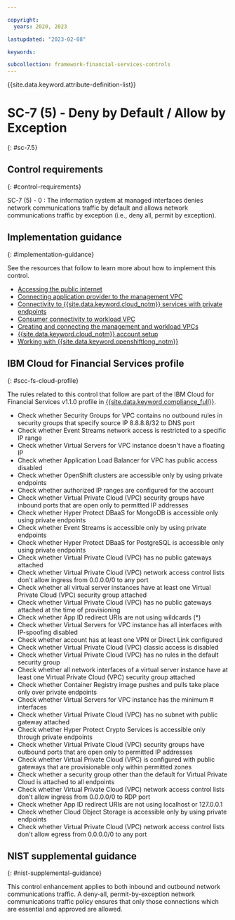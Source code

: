 ```yaml
---

copyright:
  years: 2020, 2023

lastupdated: "2023-02-08"

keywords:

subcollection: framework-financial-services-controls
---
```


{{site.data.keyword.attribute-definition-list}}

               
# SC-7 (5) - Deny by Default / Allow by Exception
{: #sc-7.5}

## Control requirements
{: #control-requirements}

SC-7 (5) - 0
    : The information system at managed interfaces denies network communications traffic by default and allows network communications traffic by exception (i.e., deny all, permit by exception).

## Implementation guidance
{: #implementation-guidance}

See the resources that follow to learn more about how to implement this control.

- [Accessing the public internet](/docs/framework-financial-services?topic=framework-financial-services-vpc-architecture-connectivity-to-internet)
- [Connecting application provider to the management VPC](/docs/framework-financial-services?topic=framework-financial-services-vpc-architecture-connectivity-management)
- [Connectivity to {{site.data.keyword.cloud_notm}} services with private endpoints](/docs/framework-financial-services?topic=framework-financial-services-vpc-architecture-connectivity-to-ibm-services)
- [Consumer connectivity to workload VPC](/docs/framework-financial-services?topic=framework-financial-services-vpc-architecture-connectivity-workload)
- [Creating and connecting the management and workload VPCs](/docs/framework-financial-services?topic=framework-financial-services-vpc-architecture-connectivity-create-vpcs)
- [{{site.data.keyword.cloud_notm}} account setup](/docs/framework-financial-services?topic=framework-financial-services-shared-account-setup)
- [Working with {{site.data.keyword.openshiftlong_notm}}](/docs/framework-financial-services?topic=framework-financial-services-shared-containers-openshift)

## IBM Cloud for Financial Services profile
{: #scc-fs-cloud-profile}

The rules related to this control that follow are part of the IBM Cloud for Financial Services v1.1.0 profile in [{{site.data.keyword.compliance_full}}](/docs/security-compliance?topic=security-compliance-getting-started).

- Check whether Security Groups for VPC contains no outbound rules in security groups that specify source IP 8.8.8.8/32 to DNS port 
- Check whether Event Streams network access is restricted to a specific IP range 
- Check whether Virtual Servers for VPC instance doesn't have a floating IP 
- Check whether Application Load Balancer for VPC has public access disabled 
- Check whether OpenShift clusters are accessible only by using private endpoints 
- Check whether authorized IP ranges are configured for the account 
- Check whether Virtual Private Cloud (VPC) security groups have inbound ports that are open only to permitted IP addresses 
- Check whether Hyper Protect DBaaS for MongoDB is accessible only using private endpoints 
- Check whether Event Streams is accessible only by using private endpoints 
- Check whether Hyper Protect DBaaS for PostgreSQL is accessible only using private endpoints 
- Check whether Virtual Private Cloud (VPC) has no public gateways attached 
- Check whether Virtual Private Cloud (VPC) network access control lists don't allow ingress from 0.0.0.0/0 to any port 
- Check whether all virtual server instances have at least one Virtual Private Cloud (VPC) security group attached 
- Check whether Virtual Private Cloud (VPC) has no public gateways attached at the time of provisioning 
- Check whether App ID redirect URIs are not using wildcards (*) 
- Check whether Virtual Servers for VPC instance has all interfaces with IP-spoofing disabled 
- Check whether account has at least one VPN or Direct Link configured 
- Check whether Virtual Private Cloud (VPC) classic access is disabled 
- Check whether Virtual Private Cloud (VPC) has no rules in the default security group 
- Check whether all network interfaces of a virtual server instance have at least one Virtual Private Cloud (VPC) security group attached 
- Check whether Container Registry image pushes and pulls take place only over private endpoints 
- Check whether Virtual Servers for VPC instance has the minimum # interfaces 
- Check whether Virtual Private Cloud (VPC) has no subnet with public gateway attached 
- Check whether Hyper Protect Crypto Services is accessible only through private endpoints 
- Check whether Virtual Private Cloud (VPC) security groups have outbound ports that are open only to permitted IP addresses 
- Check whether Virtual Private Cloud (VPC) is configured with public gateways that are provisionable only within permitted zones 
- Check whether a security group other than the default for Virtual Private Cloud is attached to all endpoints 
- Check whether Virtual Private Cloud (VPC) network access control lists don't allow ingress from 0.0.0.0/0 to RDP port 
- Check whether App ID redirect URIs are not using localhost or 127.0.0.1 
- Check whether Cloud Object Storage is accessible only by using private endpoints 
- Check whether Virtual Private Cloud (VPC) network access control lists don't allow egress from 0.0.0.0/0 to any port

## NIST supplemental guidance
{: #nist-supplemental-guidance}

This control enhancement applies to both inbound and outbound network communications traffic. A deny-all, permit-by-exception network communications traffic policy ensures that only those connections which are essential and approved are allowed.






